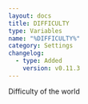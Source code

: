 ```yaml
---
layout: docs
title: DIFFICULTY
type: Variables
name: "%DIFFICULTY%"
category: Settings
changelog:
  - type: Added
    version: v0.11.3
---
```

Difficulty of the world
